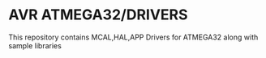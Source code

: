 # AVR ATMEGA32/DRIVERS
 This repository contains MCAL,HAL,APP Drivers for ATMEGA32 along with sample libraries 
